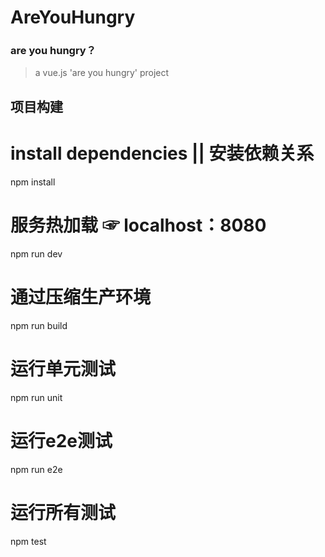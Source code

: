# AreYouHungry

### are you hungry？

> a vue.js 'are you hungry' project

## 项目构建

# install dependencies || 安装依赖关系
npm install

# 服务热加载 ☞ localhost：8080
npm run dev

# 通过压缩生产环境
npm run build

# 运行单元测试
npm run unit

# 运行e2e测试
npm run e2e

# 运行所有测试
npm test

